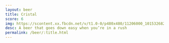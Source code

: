 ```yaml
---
layout: beer
title: Cristal
score: 6
img: https://scontent.xx.fbcdn.net/v/t1.0-0/p480x480/11206000_10153268256698745_6063621327290165780_n.jpg?oh=d8d66b92f4fb16038a882a84413f3dc1&oe=5922BCFD
desc: A beer that goes down easy when you’re in a rush
permalink: /beer/:title.html
---
```

